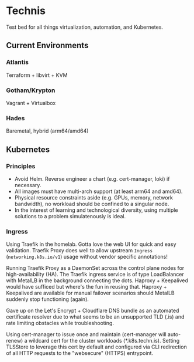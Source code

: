 # Technis

Test bed for all things virtualization, automation, and Kubernetes.

## Current Environments

### Atlantis
Terraform + libvirt + KVM

### Gotham/Krypton
Vagrant + Virtualbox

### Hades
Baremetal, hybrid (arm64/amd64)

## Kubernetes

### Principles

* Avoid Helm. Reverse engineer a chart (e.g. cert-manager, loki) if necessary.
* All images must have multi-arch support (at least arm64 and amd64).
* Physical resource constraints aside (e.g. GPUs, memory, network bandwidth), no workload should be confined to a singular node.
* In the interest of learning and technological diversity, using multiple solutions to a problem simulatenously is ideal.

### Ingress

Using Traefik in the homelab. Gotta love the web UI for quick and easy validation. Traefik Proxy does well to allow upstream `Ingress` (`networking.k8s.io/v1`) usage without vendor specific annotations!

Running Traefik Proxy as a DaemonSet across the control plane nodes for high-availability (HA). The Traefik ingress service is of type LoadBalancer with MetalLB in the background connecting the dots. Haproxy + Keepalived would have sufficed but where's the fun in reusing that. Haproxy + Keepalived are available for manual failover scenarios should MetalLB suddenly stop functioning (again).

Gave up on the Let's Encrypt + Cloudflare DNS bundle as an automated certificate resolver due to what seems to be an unsupported TLD (.is) and rate limiting obstacles while troubleshooting.

Using cert-manager to issue once and maintain (cert-manager will auto-renew) a wildcard cert for the cluster workloads (*.k8s.techn.is). Setting TLSStore to leverage this cert by default and configured via CLI redirection of all HTTP requests to the "websecure" (HTTPS) entrypoint.
